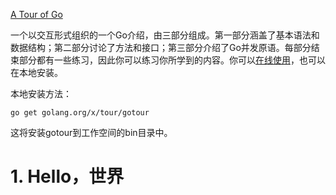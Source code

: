 [A Tour of Go](https://tour.golang.org/)

一个以交互形式组织的一个Go介绍，由三部分组成。第一部分涵盖了基本语法和数据结构；第二部分讨论了方法和接口；第三部分介绍了Go并发原语。每部分结束部分都有一些练习，因此你可以练习你所学到的内容。你可以[在线使用](https://tour.golang.org/)，也可以在本地安装。

本地安装方法：

    go get golang.org/x/tour/gotour

这将安装gotour到工作空间的bin目录中。


# 1. Hello，世界




